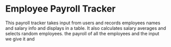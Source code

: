 # Employee Payroll Tracker
This payroll tracker takes input from users and records employees names and salary info and displays in a table. It also calculates salary averages and selects random employees. the payroll of all the employees and the input we give it and 